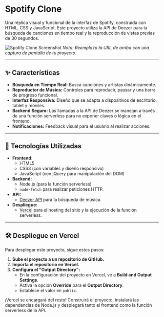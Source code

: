 # Spotify Clone

Una réplica visual y funcional de la interfaz de Spotify, construida con HTML, CSS y JavaScript. Este proyecto utiliza la API de Deezer para la búsqueda de canciones en tiempo real y la reproducción de vistas previas de 30 segundos.

![Spotify Clone Screenshot](https://i.imgur.com/URL-de-tu-screenshot.png)
*Nota: Reemplaza la URL de arriba con una captura de pantalla de tu proyecto.*

---

## ✨ Características

- **Búsqueda en Tiempo Real:** Busca canciones y artistas dinámicamente.
- **Reproductor de Música:** Controles para reproducir, pausar y una barra de progreso funcional.
- **Interfaz Responsiva:** Diseño que se adapta a dispositivos de escritorio, tablet y móviles.
- **Backend Seguro:** Las llamadas a la API de Deezer se manejan a través de una función serverless para no exponer claves o lógica en el frontend.
- **Notificaciones:** Feedback visual para el usuario al realizar acciones.

---

## 🚀 Tecnologías Utilizadas

- **Frontend:**
  - HTML5
  - CSS3 (con variables y diseño responsivo)
  - JavaScript (con jQuery para manipulación del DOM)
- **Backend:**
  - Node.js (para la función serverless)
  - `node-fetch` para realizar peticiones HTTP.
- **API:**
  - [Deezer API](https://developers.deezer.com/api) para la búsqueda de música.
- **Despliegue:**
  - [Vercel](https://vercel.com/) para el hosting del sitio y la ejecución de la función serverless.

---

## 🛠️ Despliegue en Vercel

Para desplegar este proyecto, sigue estos pasos:

1.  **Sube el proyecto a un repositorio de GitHub.**
2.  **Importa el repositorio en Vercel.**
3.  **Configura el "Output Directory":**
    - En la configuración del proyecto en Vercel, ve a **Build and Output Settings**.
    - Activa la opción **Override** para el **Output Directory**.
    - Establece el valor en `public`.

¡Vercel se encargará del resto! Construirá el proyecto, instalará las dependencias de Node.js y desplegará tanto el frontend como la función serverless de la API.
